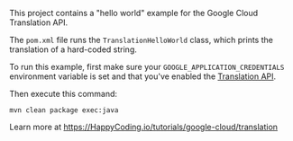 This project contains a "hello world" example for the Google Cloud Translation API.

The `pom.xml` file runs the `TranslationHelloWorld` class, which prints the translation of a hard-coded string.

To run this example, first make sure your `GOOGLE_APPLICATION_CREDENTIALS` environment variable is set and that you've enabled the [Translation API](https://console.cloud.google.com/apis/library/translate.googleapis.com).

Then execute this command:

```
mvn clean package exec:java
```

Learn more at https://HappyCoding.io/tutorials/google-cloud/translation